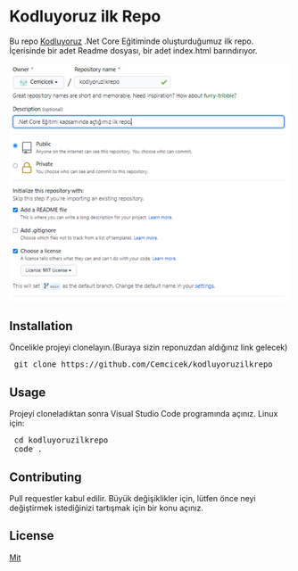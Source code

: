 # Kodluyoruz ilk Repo
Bu repo [Kodluyoruz](https://www.kodluyoruz.org/) .Net Core Eğitiminde oluşturduğumuz ilk repo. İçerisinde bir adet Readme dosyası, bir adet index.html barındırıyor.

![](github.png)

## Installation

Öncelikle projeyi clonelayın.(Buraya sizin reponuzdan aldığınız link gelecek)
<pre> git clone https://github.com/Cemcicek/kodluyoruzilkrepo</pre>

## Usage
Projeyi cloneladıktan sonra Visual Studio Code programında açınız.
Linux için:
<pre> cd kodluyoruzilkrepo
 code .</pre>
## Contributing
Pull requestler kabul edilir. Büyük değişiklikler için, lütfen önce neyi değiştirmek istediğinizi tartışmak için bir konu açınız.
## License 

[Mit](https://choosealicense.com/licenses/mit/)


